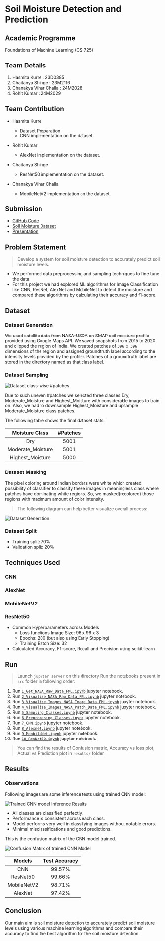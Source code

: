 # Soil Moisture Detection and Prediction

## Academic Programme

Foundations of Machine Learning (CS-725)

## Team Details

1. Hasmita Kurre : 23D0385
2. Chaitanya Shinge : 23M2116
3. Chanakya Vihar Challa : 24M2028
4. Rohit Kumar : 24M2029

## Team Contribution

* Hasmita Kurre
  * Dataset Preparation
  * CNN implementation on the dataset.

* Rohit Kumar
  * AlexNet implementation on the dataset.

* Chaitanya Shinge
  * ResNet50 implementation on the dataset.

* Chanakya Vihar Challa
  * MobileNetV2 implementation on the dataset.

## Submission

* [GitHub Code](https://github.com/HasmitaKurre/CS725_FML/tree/main/FML_Project)
* [Soil Moisture Dataset](https://www.kaggle.com/datasets/hasmitakurre/nasa-soil-moisture-india-dataset)
* [Presentation](https://docs.google.com/presentation/d/1qWaXAnS5kQA2f15G3cFvWv3OZH8XOr8yN9_NEfvfiEM/view?usp=sharing)

## Problem Statement

> Develop a system for soil moisture detection to accurately predict soil moisture levels.

* We performed data preprocessing and sampling techniques to fine tune the data.
* For this project we had explored ML algorithms for Image Classification like CNN,
ResNet, AlexNet and MobileNet to detect the moisture and compared these
algorithms by calculating their accuracy and f1-score.

## Dataset

### Dataset Generation

We used satellite data from NASA-USDA on SMAP soil moisture profile provided using Google Maps API.
We saved snapshots from 2015 to 2020 and clipped the region of India.
We created patches of `396 x 396` dimensions of the region and assigned groundtruth label according to the intensity levels provided by the profiler.
Patches of a groundtruth label are stored in the directory named as that class label.

### Dataset Sampling

![Dataset class-wise #patches](./assets/dataset_class_distribution.png)

Due to such uneven #patches we selected three classes Dry, Moderate_Moisture and Highest_Moisture with considerable images to train on. Also, we had to downsample Highest_Moisture and upsample Moderate_Moisture class patches.

The following table shows the final dataset stats:

|Moisture Class|#Patches|
|:---:|:---:|
|Dry|5001|
|Moderate_Moisture|5001|
|Highest_Moisture|5000|

### Dataset Masking

The pixel coloring around Indian borders were white which created possibility of classifier to classify these images in meaningless class where patches have dominating white regions.
So, we masked(recolored) those regions with maximum amount of color intensity.

> The following diagram can help better visualize overall process:

![Dataset Generation](./assets/dataset_processing.png)

### Dataset Split

* Training split: 70%
* Validation split: 20%

## Techniques Used

### CNN

### AlexNet

### MobileNetV2

### ResNet50

* Common Hyperparameters across Models
  * Loss functions Image Size: 96 x 96 x 3
  * Epochs: 200 (but also using Early Stopping)
  * Training Batch Size: 32
* Calculated Accuracy, F1-score, Recall and Precision using scikit-learn

## Run

> Launch `jupyter server` on this directory
> Run the notebooks present in `src` folder in following order:

  1. Run [`1_Get_NASA_Raw_Data_FML.ipynb`](./code/1_Get_NASA_Raw_Data_FML.ipynb) jupyter notebook.
  2. Run [`2_Visualize_NASA_Raw_Data_FML.ipynb`](./code/2_Visualize_NASA_Raw_Data_FML.ipynb) jupyter notebook.
  3. Run [`3_Visualize_Images_NASA_Image_Data_FML.ipynb`](./code/3_Visualize_Images_NASA_Image_Data_FML.ipynb) jupyter notebook.
  4. Run [`4_Visualize_Images_NASA_Patch_Data_FML.ipynb`](./code/4_Visualize_Images_NASA_Patch_Data_FML.ipynb) jupyter notebook.
  5. Run [`5_Sampling_Classes.ipynb`](./code/5_Sampling_Classes.ipynb) jupyter notebook.
  6. Run [`6_Preprocesing_Classes.ipynb`](./code/6_Preprocesing_Classes.ipynb) jupyter notebook.
  7. Run [`7_CNN.ipynb`](./code/7_CNN.ipynb) jupyter notebook.
  8. Run [`8_Alexnet.ipynb`](./code/8_Alexnet.ipynb) jupyter notebook.
  9. Run [`9_MonbileNet.ipynb`](./code/9_MonbileNet.ipynb) jupyter notebook.
  10. Run [`10_ResNet50.ipynb`](./code/10_ResNet50.ipynb) jupyter notebook.

> You can find the results of Confusion matrix, Accuracy vs loss plot, Actual vs Prediction plot in `results/` folder

## Results

### Observations

Following images are some inference tests using trained CNN model:

![Trained CNN model Inference Results](./assets/inference_results.png)

* All classes are classified perfectly.
* Performance is consistent across each class.
* Model performs very well in classifying images without notable errors.
* Minimal misclassifications and good predictions.

This is the confusion matrix of the CNN model trained.

![Confusion Matrix of trained CNN Model](./assets/cnn_confusion_matrix.png)

|Models|Test Accuracy|
|:---:|:---:|
|CNN|99.57%|
|ResNet50|99.66%|
|MobileNetV2|98.71%|
|AlexNet|97.42%|

## Conclusion

Our main aim is soil moisture detection to accurately predict soil moisture levels using
various machine learning algorithms and compare their accuracy to find the best
algorithm for the soil moisture detection.
